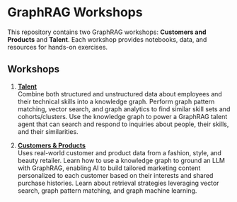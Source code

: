 # GraphRAG Workshops

This repository contains two GraphRAG workshops: **Customers and Products** and **Talent**. Each workshop provides notebooks, data, and resources for hands-on exercises.

## Workshops


1. **[Talent](talent)**  
Combine both structured and unstructured data about employees and their technical skills into a knowledge graph. Perform graph pattern matching, vector search, and graph analytics to find similar skill sets and cohorts/clusters.  Use the knowledge graph to power a GraphRAG talent agent that can search and respond to inquiries about people, their skills, and their similarities.


2. **[Customers & Products](customers-and-products)**  
Uses real-world customer and product data from a fashion, style, and beauty retailer. Learn how to use a knowledge graph to ground an LLM with GraphRAG, enabling AI to build tailored marketing content personalized to each customer based on their interests and shared purchase histories. Learn about retrieval strategies leveraging vector search, graph pattern matching, and graph machine learning.



